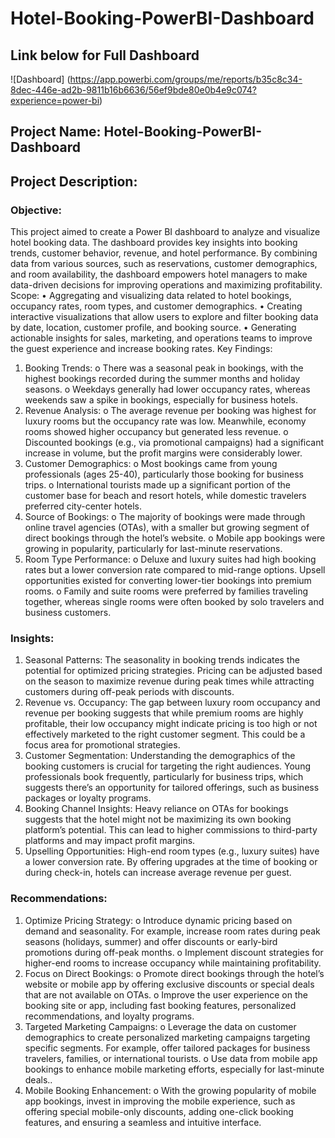 # Hotel-Booking-PowerBI-Dashboard
## Link below for Full Dashboard
![Dashboard] (https://app.powerbi.com/groups/me/reports/b35c8c34-8dec-446e-ad2b-9811b16b6636/56ef9bde80e0b4e9c074?experience=power-bi)

## Project Name: Hotel-Booking-PowerBI-Dashboard
## Project Description:
### Objective:
This project aimed to create a Power BI dashboard to analyze and visualize hotel booking data. The dashboard provides key insights into booking trends, customer behavior, revenue, and hotel performance. By combining data from various sources, such as reservations, customer demographics, and room availability, the dashboard empowers hotel managers to make data-driven decisions for improving operations and maximizing profitability.
Scope:
•	Aggregating and visualizing data related to hotel bookings, occupancy rates, room types, and customer demographics.
•	Creating interactive visualizations that allow users to explore and filter booking data by date, location, customer profile, and booking source.
•	Generating actionable insights for sales, marketing, and operations teams to improve the guest experience and increase booking rates.
Key Findings:
1.	Booking Trends:
o	There was a seasonal peak in bookings, with the highest bookings recorded during the summer months and holiday seasons.
o	Weekdays generally had lower occupancy rates, whereas weekends saw a spike in bookings, especially for business hotels.
2.	Revenue Analysis:
o	The average revenue per booking was highest for luxury rooms but the occupancy rate was low. Meanwhile, economy rooms showed higher occupancy but generated less revenue.
o	Discounted bookings (e.g., via promotional campaigns) had a significant increase in volume, but the profit margins were considerably lower.
3.	Customer Demographics:
o	Most bookings came from young professionals (ages 25-40), particularly those booking for business trips.
o	International tourists made up a significant portion of the customer base for beach and resort hotels, while domestic travelers preferred city-center hotels.
4.	Source of Bookings:
o	The majority of bookings were made through online travel agencies (OTAs), with a smaller but growing segment of direct bookings through the hotel’s website.
o	Mobile app bookings were growing in popularity, particularly for last-minute reservations.
5.	Room Type Performance:
o	Deluxe and luxury suites had high booking rates but a lower conversion rate compared to mid-range options. Upsell opportunities existed for converting lower-tier bookings into premium rooms.
o	Family and suite rooms were preferred by families traveling together, whereas single rooms were often booked by solo travelers and business customers.
### Insights:
1.	Seasonal Patterns:
The seasonality in booking trends indicates the potential for optimized pricing strategies. Pricing can be adjusted based on the season to maximize revenue during peak times while attracting customers during off-peak periods with discounts.
2.	Revenue vs. Occupancy:
The gap between luxury room occupancy and revenue per booking suggests that while premium rooms are highly profitable, their low occupancy might indicate pricing is too high or not effectively marketed to the right customer segment. This could be a focus area for promotional strategies.
3.	Customer Segmentation:
Understanding the demographics of the booking customers is crucial for targeting the right audiences. Young professionals book frequently, particularly for business trips, which suggests there’s an opportunity for tailored offerings, such as business packages or loyalty programs.
4.	Booking Channel Insights:
Heavy reliance on OTAs for bookings suggests that the hotel might not be maximizing its own booking platform’s potential. This can lead to higher commissions to third-party platforms and may impact profit margins.
5.	Upselling Opportunities:
High-end room types (e.g., luxury suites) have a lower conversion rate. By offering upgrades at the time of booking or during check-in, hotels can increase average revenue per guest.
### Recommendations:
1.	Optimize Pricing Strategy:
o	Introduce dynamic pricing based on demand and seasonality. For example, increase room rates during peak seasons (holidays, summer) and offer discounts or early-bird promotions during off-peak months.
o	Implement discount strategies for higher-end rooms to increase occupancy while maintaining profitability.
2.	Focus on Direct Bookings:
o	Promote direct bookings through the hotel’s website or mobile app by offering exclusive discounts or special deals that are not available on OTAs.
o	Improve the user experience on the booking site or app, including fast booking features, personalized recommendations, and loyalty programs.
3.	Targeted Marketing Campaigns:
o	Leverage the data on customer demographics to create personalized marketing campaigns targeting specific segments. For example, offer tailored packages for business travelers, families, or international tourists.
o	Use data from mobile app bookings to enhance mobile marketing efforts, especially for last-minute deals..
4.	Mobile Booking Enhancement:
o	With the growing popularity of mobile app bookings, invest in improving the mobile experience, such as offering special mobile-only discounts, adding one-click booking features, and ensuring a seamless and intuitive interface.

